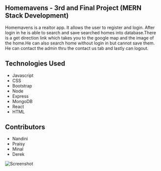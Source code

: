 ## Homemavens - 3rd and Final Project (MERN Stack Development)
Homemavens is a realtor app. It allows the user to register and login. After login in he is able to search and save searched homes into database.There is a get direction link which takes you to the google map and the image of the home.He can also search home without login in but cannot save them. He can contact the admin thru the contact us tab and lastly can logout.
## Technologies Used
- Javascript
- CSS
- Bootstrap
- Node
- Express
- MongoDB
- React
- HTML
## Contributors
- Nandini
- Praisy
- Minal
- Derek

![Screenshot](image/May-2_-2019-10_36-PM.gif)
